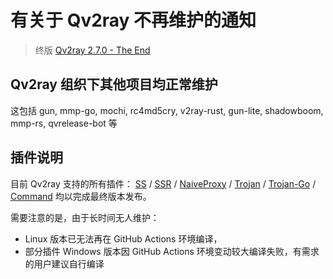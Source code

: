 # 有关于 Qv2ray 不再维护的通知

> 终版 [Qv2ray 2.7.0 - The End](https://github.com/Qv2ray/Qv2ray/releases/tag/v2.7.0)

## Qv2ray 组织下其他项目均正常维护

这包括 gun, mmp-go, mochi, rc4md5cry, v2ray-rust, gun-lite, shadowboom, mmp-rs, qvrelease-bot 等

## 插件说明

目前 Qv2ray 支持的所有插件： [SS](https://github.com/Qv2ray/QvPlugin-SS/releases/tag/v3.0.0) / [SSR](https://github.com/Qv2ray/QvPlugin-SSR/releases/tag/v3.0.0) / [NaiveProxy](https://github.com/Qv2ray/QvPlugin-NaiveProxy/releases/tag/v3.0.0) / [Trojan](https://github.com/Qv2ray/QvPlugin-Trojan/releases/tag/v3.0.0) / [Trojan-Go](https://github.com/Qv2ray/QvPlugin-Trojan-Go/releases/tag/v3.0.0) / [Command](https://github.com/Qv2ray/QvPlugin-Command/releases/tag/v3.0.0) 均以完成最终版本发布。

需要注意的是，由于长时间无人维护：

- Linux 版本已无法再在 GitHub Actions 环境编译，
- 部分插件 Windows 版本因 GitHub Actions 环境变动较大编译失败，有需求的用户建议自行编译